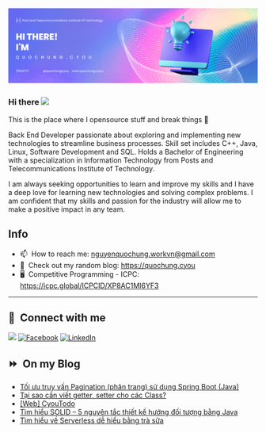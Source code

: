 <img src="header.png"></img>
---
### Hi there <a href="https://www.quochung.cyou/"><img src="https://media.giphy.com/media/hvRJCLFzcasrR4ia7z/giphy.gif" width="5%"></a>
This is the place where I opensource stuff and break things :rofl: 

Back End Developer passionate about exploring and implementing new technologies to streamline business processes. Skill set includes C++, Java, Linux, Software Development and SQL. Holds a Bachelor of Engineering with a specialization in Information Technology from Posts and Telecommunications Institute of Technology.

I am always seeking opportunities to learn and improve my skills and I have a deep love for learning new technologies and solving complex problems. I am confident that my skills and passion for the industry will allow me to make a positive impact in any team.


## Info
- 📫 &nbsp;How to reach me: nguyenquochung.workvn@gmail.com
- 🔗 &nbsp;Check out my random blog: https://quochung.cyou
- 🖥️ &nbsp;Competitive Programming - ICPC: https://icpc.global/ICPCID/XP8AC1MI6YF3
---

## 🔗 &nbsp;**Connect with me**


<a href="mailto:nguyenquochung.workvn@gmail.com"><img src="https://img.shields.io/badge/e‑mail-D14836.svg?style=for-the-badge&logo=GMail&logoColor=white"/></a>
[![Facebook](https://img.shields.io/badge/Facebook-1877F2?style=for-the-badge&logo=facebook&logoColor=white)](https://facebook.com/quochung.cyou) 
[![LinkedIn](https://img.shields.io/badge/LinkedIn-0077B5?style=for-the-badge&logo=linkedin&logoColor=white)](https://linkedin.com/in/quochungcyou) 


## ⏩ &nbsp;On my Blog
<!-- BLOG-POST-LIST:START -->
- [Tối ưu truy vấn Pagination &lpar;phân trang&rpar; sử dụng Spring Boot &lpar;Java&rpar;](https://quochung.cyou/toi-uu-truy-van-pagination-phan-trang-su-dung-spring-boot-java/)
- [Tại sao cần viết getter, setter cho các Class?](https://quochung.cyou/tai-sao-can-viet-getter-setter-cho-cac-class/)
- [[Web] CyouTodo](https://quochung.cyou/web-cyoutodo/)
- [Tìm hiểu SOLID – 5 nguyên tắc thiết kế hướng đối tượng bằng Java](https://quochung.cyou/tim-hieu-solid-5-nguyen-tac-thiet-ke-huong-doi-tuong-bang-java/)
- [Tìm hiểu về Serverless dễ hiểu bằng trà sữa](https://quochung.cyou/tim-hieu-ve-serverless-de-hieu-bang-tra-sua/)
<!-- BLOG-POST-LIST:END -->


